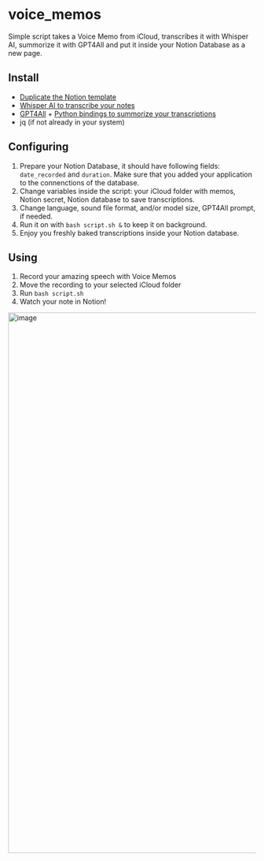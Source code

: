 # voice_memos
Simple script takes a Voice Memo from iCloud, transcribes it with Whisper AI, summorize it with GPT4All and put it inside your Notion Database as a new page.

## Install

- [Duplicate the Notion template](https://artyomalekseev.notion.site/aebfff89f28c4320a94226df2b569447?v=2fa70c9b8d3f44b4a0b89003f32d9d5c&pvs=4)
- [Whisper AI to transcribe your notes](https://duckduckgo.com)
- [GPT4All](https://github.com/nomic-ai/gpt4all) + [Python bindings to summorize your transcriptions](https://github.com/nomic-ai/gpt4all/blob/main/gpt4all-bindings/python/README.md)
- jq (if not already in your system)

## Configuring

1) Prepare your Notion Database, it should have following fields: `date_recorded` and `duration`. Make sure that you added your application to the connenctions of the database.
2) Change variables inside the script: your iCloud folder with memos, Notion secret, Notion database to save transcriptions.
3) Change language, sound file format, and/or model size, GPT4All prompt, if needed.
4) Run it on with <code>bash script.sh &</code> to keep it on background.
5) Enjoy you freshly baked transcriptions inside your Notion database.

## Using

1) Record your amazing speech with Voice Memos
2) Move the recording to your selected iCloud folder
3) Run <code>bash script.sh</code>
4) Watch your note in Notion!

<img width="1097" alt="image" src="https://github.com/rexolion/voice_memos/assets/20303265/fb621da6-5599-48d2-a5a1-aa6125f4d6b6">
